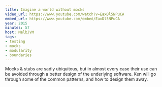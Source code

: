 ```yaml
---
title: Imagine a world without mocks
video_url: https://www.youtube.com/watch?v=EaxDl5NPuCA
embed_url: https://www.youtube.com/embed/EaxDl5NPuCA
year: 2015
minutes: 57
host: MelbJVM
tags: 
- testing
- mocks
- modularity
- boundaries
---
```

Mocks & stubs are sadly ubiquitous, but in almost every case their use can be avoided through a better design of the underlying software. Ken will go through some of the common patterns, and how to design them away.

